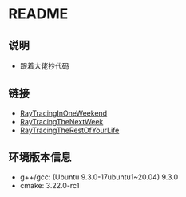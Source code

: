 # README
## 说明
+ 跟着大佬抄代码

## 链接
+ [RayTracingInOneWeekend](https://raytracing.github.io/books/RayTracingInOneWeekend.html)
+ [RayTracingTheNextWeek](https://raytracing.github.io/books/RayTracingTheNextWeek.html)
+ [RayTracingTheRestOfYourLife](https://raytracing.github.io/books/RayTracingTheRestOfYourLife.html)

## 环境版本信息
+ g++/gcc: (Ubuntu 9.3.0-17ubuntu1~20.04) 9.3.0
+ cmake: 3.22.0-rc1